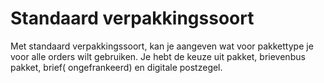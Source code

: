 # Standaard verpakkingssoort

Met standaard verpakkingssoort, kan je aangeven wat voor pakkettype je voor alle
orders wilt gebruiken. Je hebt de keuze uit pakket, brievenbus pakket, brief(
ongefrankeerd) en digitale postzegel.

<MPImg src="/documentation/shopware/shopware-standaard-verpakkingssoort.jpg" alt="Shopware Standaard verpakkingssoort" />
